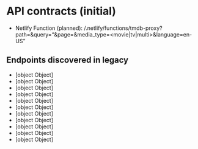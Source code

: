 # API contracts (initial)
- Netlify Function (planned): /.netlify/functions/tmdb-proxy?path=<tmdb path>&query=<q>&page=<n>&media_type=<movie|tv|multi>&language=en-US

## Endpoints discovered in legacy
- [object Object]
- [object Object]
- [object Object]
- [object Object]
- [object Object]
- [object Object]
- [object Object]
- [object Object]
- [object Object]
- [object Object]
- [object Object]
